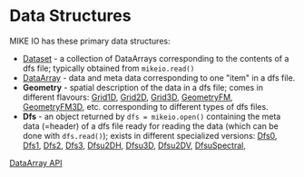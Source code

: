 # Data Structures

MIKE IO has these primary data structures: 

* [Dataset](Dataset) - a collection of DataArrays corresponding to the contents of a dfs file; typically obtained from `mikeio.read()`
* [DataArray](DataArray) - data and meta data corresponding to one "item" in a dfs file. 
* **Geometry** - spatial description of the data in a dfs file; comes in different flavours: [Grid1D](Grid1D), [Grid2D](Grid2D), [Grid3D](Grid3D), [GeometryFM](GeometryFM), [GeometryFM3D](GeometryFM3D), etc. corresponding to different types of dfs files. 
* **Dfs** - an object returned by `dfs = mikeio.open()` containing the meta data (=header) of a dfs file ready for reading the data (which can be done with `dfs.read()`); exists in different specialized versions: [Dfs0](Dfs0), [Dfs1](Dfs1), [Dfs2](Dfs2), [Dfs3](Dfs3), [Dfsu2DH](Dfsu2DH), [Dfsu3D](Dfsu3D), [Dfsu2DV](Dfsu2DV), [DfsuSpectral](DfsuSpectral), 

[DataArray API](./dataarray.md#dataarray-api)